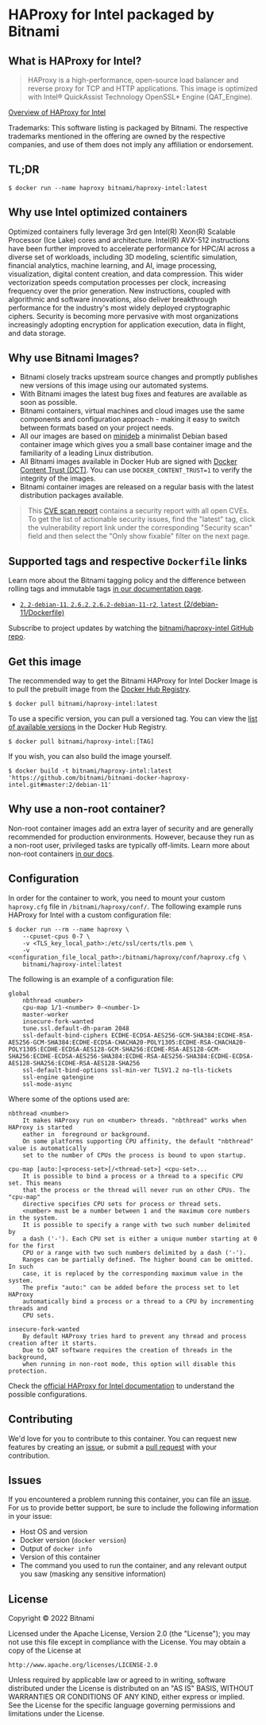 # HAProxy for Intel packaged by Bitnami

## What is HAProxy for Intel?

> HAProxy is a high-performance, open-source load balancer and reverse proxy for TCP and HTTP applications. This image is optimized with Intel&reg; QuickAssist Technology OpenSSL* Engine (QAT_Engine).

[Overview of HAProxy for Intel](https://www.haproxy.org/)

Trademarks: This software listing is packaged by Bitnami. The respective trademarks mentioned in the offering are owned by the respective companies, and use of them does not imply any affiliation or endorsement.

## TL;DR

```console
$ docker run --name haproxy bitnami/haproxy-intel:latest
```

## Why use Intel optimized containers

Optimized containers fully leverage 3rd gen Intel(R) Xeon(R) Scalable Processor (Ice Lake) cores and architecture. Intel(R) AVX-512 instructions have been further improved to accelerate performance for HPC/AI across a diverse set of workloads, including 3D modeling, scientific simulation, financial analytics, machine learning, and AI, image processing, visualization, digital content creation, and data compression. This wider vectorization speeds computation processes per clock, increasing frequency over the prior generation. New instructions, coupled with algorithmic and software innovations, also deliver breakthrough performance for the industry's most widely deployed cryptographic ciphers. Security is becoming more pervasive with most organizations increasingly adopting encryption for application execution, data in flight, and data storage.

## Why use Bitnami Images?

* Bitnami closely tracks upstream source changes and promptly publishes new versions of this image using our automated systems.
* With Bitnami images the latest bug fixes and features are available as soon as possible.
* Bitnami containers, virtual machines and cloud images use the same components and configuration approach - making it easy to switch between formats based on your project needs.
* All our images are based on [minideb](https://github.com/bitnami/minideb) a minimalist Debian based container image which gives you a small base container image and the familiarity of a leading Linux distribution.
* All Bitnami images available in Docker Hub are signed with [Docker Content Trust (DCT)](https://docs.docker.com/engine/security/trust/content_trust/). You can use `DOCKER_CONTENT_TRUST=1` to verify the integrity of the images.
* Bitnami container images are released on a regular basis with the latest distribution packages available.


> This [CVE scan report](https://quay.io/repository/bitnami/haproxy-intel?tab=tags) contains a security report with all open CVEs. To get the list of actionable security issues, find the "latest" tag, click the vulnerability report link under the corresponding "Security scan" field and then select the "Only show fixable" filter on the next page.

## Supported tags and respective `Dockerfile` links

Learn more about the Bitnami tagging policy and the difference between rolling tags and immutable tags [in our documentation page](https://docs.bitnami.com/tutorials/understand-rolling-tags-containers/).


* [`2`, `2-debian-11`, `2.6.2`, `2.6.2-debian-11-r2`, `latest` (2/debian-11/Dockerfile)](https://github.com/bitnami/bitnami-docker-haproxy-intel/blob/2.6.2-debian-11-r2/2/debian-11/Dockerfile)

Subscribe to project updates by watching the [bitnami/haproxy-intel GitHub repo](https://github.com/bitnami/bitnami-docker-haproxy-intel).

## Get this image

The recommended way to get the Bitnami HAProxy for Intel Docker Image is to pull the prebuilt image from the [Docker Hub Registry](https://hub.docker.com/r/bitnami/haproxy-intel).

```console
$ docker pull bitnami/haproxy-intel:latest
```

To use a specific version, you can pull a versioned tag. You can view the [list of available versions](https://hub.docker.com/r/bitnami/haproxy-intel/tags/) in the Docker Hub Registry.

```console
$ docker pull bitnami/haproxy-intel:[TAG]
```

If you wish, you can also build the image yourself.

```console
$ docker build -t bitnami/haproxy-intel:latest 'https://github.com/bitnami/bitnami-docker-haproxy-intel.git#master:2/debian-11'
```

## Why use a non-root container?

Non-root container images add an extra layer of security and are generally recommended for production environments. However, because they run as a non-root user, privileged tasks are typically off-limits. Learn more about non-root containers [in our docs](https://docs.bitnami.com/tutorials/work-with-non-root-containers/).

## Configuration

In order for the container to work, you need to mount your custom `haproxy.cfg` file in `/bitnami/haproxy/conf/`. The following example runs HAProxy for Intel with a custom configuration file:

```console
$ docker run --rm --name haproxy \
    --cpuset-cpus 0-7 \
    -v <TLS_key_local_path>:/etc/ssl/certs/tls.pem \
    -v <configuration_file_local_path>:/bitnami/haproxy/conf/haproxy.cfg \ 
    bitnami/haproxy-intel:latest
```

The following is an example of a configuration file:

```
global
    nbthread <number>
    cpu-map 1/1-<number> 0-<number-1>
    master-worker
    insecure-fork-wanted
    tune.ssl.default-dh-param 2048
    ssl-default-bind-ciphers ECDHE-ECDSA-AES256-GCM-SHA384:ECDHE-RSA-AES256-GCM-SHA384:ECDHE-ECDSA-CHACHA20-POLY1305:ECDHE-RSA-CHACHA20-POLY1305:ECDHE-ECDSA-AES128-GCM-SHA256:ECDHE-RSA-AES128-GCM-SHA256:ECDHE-ECDSA-AES256-SHA384:ECDHE-RSA-AES256-SHA384:ECDHE-ECDSA-AES128-SHA256:ECDHE-RSA-AES128-SHA256
    ssl-default-bind-options ssl-min-ver TLSV1.2 no-tls-tickets
    ssl-engine qatengine
    ssl-mode-async
```

Where some of the options used are:

```
nbthread <number>
    It makes HAProxy run on <number> threads. "nbthread" works when HAProxy is started
    eather in  foreground or background.
    On some platforms supporting CPU affinity, the default "nbthread" value is automatically
    set to the number of CPUs the process is bound to upon startup.
 
cpu-map [auto:]<process-set>[/<thread-set>] <cpu-set>...
    It is possible to bind a process or a thread to a specific CPU set. This means
    that the process or the thread will never run on other CPUs. The "cpu-map"
    directive specifies CPU sets for process or thread sets.
    <number> must be a number between 1 and the maximum core numbers in the system.
    It is possible to specify a range with two such number delimited by
    a dash ('-'). Each CPU set is either a unique number starting at 0 for the first
    CPU or a range with two such numbers delimited by a dash ('-').
    Ranges can be partially defined. The higher bound can be omitted. In such
    case, it is replaced by the corresponding maximum value in the system.
    The prefix "auto:" can be added before the process set to let HAProxy
    automatically bind a process or a thread to a CPU by incrementing threads and
    CPU sets.

insecure-fork-wanted
    By default HAProxy tries hard to prevent any thread and process creation after it starts.  
    Due to QAT software requires the creation of threads in the background,
    when running in non-root mode, this option will disable this protection.
```
Check the [official HAProxy for Intel documentation](http://cbonte.github.io/haproxy-intel-dconv/2.5/configuration.html) to understand the possible configurations.

## Contributing

We'd love for you to contribute to this container. You can request new features by creating an [issue](https://github.com/bitnami/bitnami-docker-haproxy-intel/issues), or submit a [pull request](https://github.com/bitnami/bitnami-docker-haproxy-intel/pulls) with your contribution.

## Issues

If you encountered a problem running this container, you can file an [issue](https://github.com/bitnami/bitnami-docker-haproxy-intel/issues/new). For us to provide better support, be sure to include the following information in your issue:

- Host OS and version
- Docker version (`docker version`)
- Output of `docker info`
- Version of this container
- The command you used to run the container, and any relevant output you saw (masking any sensitive information)

## License

Copyright &copy; 2022 Bitnami

Licensed under the Apache License, Version 2.0 (the "License");
you may not use this file except in compliance with the License.
You may obtain a copy of the License at

    http://www.apache.org/licenses/LICENSE-2.0

Unless required by applicable law or agreed to in writing, software
distributed under the License is distributed on an "AS IS" BASIS,
WITHOUT WARRANTIES OR CONDITIONS OF ANY KIND, either express or implied.
See the License for the specific language governing permissions and
limitations under the License.
